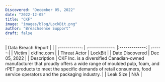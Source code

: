 ```yaml
---
Discovered: "December 05, 2022"
date: "2022-12-05"
title: "CKF"
image: "images/blog/LockBit.png"
author: "Breachsense Support"
draft: false
---
```


| Data Breach Report           |              | 
| :-----------: | :-------------:     |:-------------:    | :-----:|
| Victim      | ckfinc.com      | 
| Threat Actor      | LockBit      | 
| Date Discovered      | Dec 05, 2022      | 
| Description      | CKF Inc. is a diversified Canadian-owned manufacturer that proudly offers a wide range of moulded pulp, foam, and rPET products to meet the specific demands of retail consumers, food service operators and the packaging industry.      | 
| Leak Size      | N/A      | 

